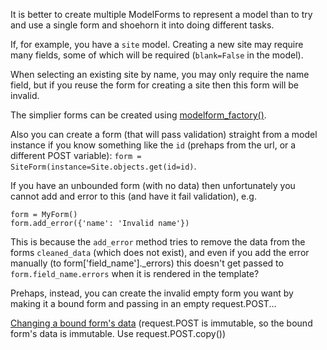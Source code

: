 It is better to create multiple ModelForms to represent a model than to try and use a single form and shoehorn it into doing different tasks.

If, for example, you have a `site` model. Creating a new site may require many fields, some of which will be required (`blank=False` in the model).

When selecting an existing site by name, you may only require the name field, but if you reuse the form for creating a site then this form will be invalid.

The simplier forms can be created using [modelform_factory()](https://docs.djangoproject.com/en/2.0/topics/forms/modelforms/#modelform-factory-function).

Also you can create a form (that will pass validation) straight from a model instance if you know something like the `id` (prehaps from the url, or a different POST variable): `form = SiteForm(instance=Site.objects.get(id=id)`.

If you have an unbounded form (with no data) then unfortunately you cannot add and error to this (and have it fail validation), e.g.

    form = MyForm()
    form.add_error({'name': 'Invalid name'})
    
This is because the `add_error` method tries to remove the data from the forms `cleaned_data` (which does not exist), and even if you add the error manually (to form['field_name']._errors) this doesn't get passed to `form.field_name.errors` when it is rendered in the template?

Prehaps, instead, you can create the invalid empty form you want by making it a bound form and passing in an empty request.POST...

[Changing a bound form's data](https://stackoverflow.com/questions/8241001/how-do-i-modify-the-bound-value-for-a-field-in-a-bound-form-in-django#comment59845355_8241241) (request.POST is immutable, so the bound form's data is immutable. Use request.POST.copy())
